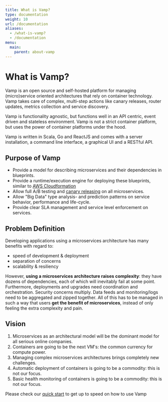 ```yaml
---
title: What is Vamp?
type: documentation
weight: 10
url: /documentation
aliases:
  - /what-is-vamp?
  - /documentation
menu:
  main:
    parent: about-vamp
---
```


# What is Vamp?

Vamp is an open source and self-hosted platform for managing (micro)service oriented architectures that rely on container technology. Vamp takes care of complex, multi-step actions like canary releases, router updates, metrics collection and service discovery.

Vamp is functionality agnostic, but functions well in an API centric, event driven and stateless environment. 
Vamp is not a strict container platform, but uses the power of container platforms under the hood.

Vamp is written in Scala, Go and ReactJS and comes with a server installation, a command line interface, a graphical UI and a RESTful API.

## Purpose of Vamp

* Provide a model for describing microservices and their dependencies in blueprints.
* Provide a runtime/execution engine for deploying these blueprints, similar to [AWS Cloudformation](http://aws.amazon.com/cloudformation/)
* Allow full A/B testing and [canary releasing](http://martinfowler.com/bliki/CanaryRelease.html) on all microservices.
* Allow "Big Data" type analysis- and prediction patterns on service behavior, performance and life-cycle.
* Provide clear SLA management and service level enforcement on services.

## Problem Definition

Developing applications using a microservices architecture has many benefits with regard to:

* speed of development & deployment
* separation of concerns
* scalability & resiliency

However, __using a microservices architecture raises complexity__: they have dozens of dependencies, each of which
will inevitably fail at some point. Furthermore, deployments and upgrades need coordination and orchestration. 
Security concerns multiply. Data feeds and monitoring/logs need to be aggregated and zipped together.
All of this has to be managed in such a way that users __get the benefit of microservices__, instead of only 
feeling the extra complexity and pain.

## Vision

1. Microservices as an architectural model will be the dominant model for all serious online companies.
2. Containers are going to be the next VM's: the common currency for compute power.
3. Managing complex microservices architectures brings completely new challenges.
4. Automatic deployment of containers is going to be a commodity: this is not our focus.
5. Basic health monitoring of containers is going to be a commodity: this is not our focus.

Please check our [quick start](/quick-start/) to get up to speed on how to use Vamp